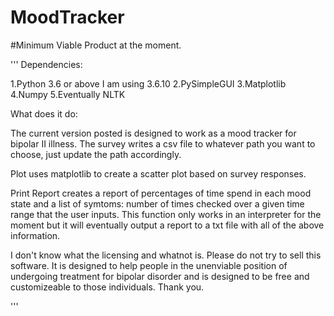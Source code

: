 # MoodTracker
#Minimum Viable Product at the moment.

'''
Dependencies:

 1.Python 3.6 or above I am using 3.6.10
 2.PySimpleGUI
 3.Matplotlib
 4.Numpy
 5.Eventually NLTK
 
 What does it do:
 
 The current version posted is designed to work as a mood tracker for bipolar II illness. The survey writes a csv file to whatever path
 you want to choose, just update the path accordingly. 
 
 Plot uses matplotlib to create a scatter plot based on survey responses.
 
 Print Report creates a report of percentages of time spend in each mood state and a list of symtoms: number of times checked over a given
 time range that the user inputs. This function only works in an interpreter for the moment but it will eventually output a report to a
 txt file with all of the above information.
 
 I don't know what the licensing and whatnot is. Please do not try to sell this software. It is designed to help people in the unenviable
 position of undergoing treatment for bipolar disorder and is designed to be free and customizeable to those individuals. Thank you.
 
'''
